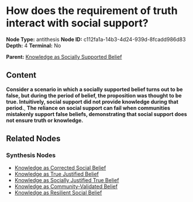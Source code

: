 # How does the requirement of truth interact with social support?

**Node Type:** antithesis
**Node ID:** c112fa1a-14b3-4d24-939d-8fcadd986d83
**Depth:** 4
**Terminal:** No

**Parent:** [Knowledge as Socially Supported Belief](knowledge-as-socially-supported-belief-synthesis-c0051dc9-6e57-4fe6-ba9b-30472a8bcf7c.md)

## Content

**Consider a scenario in which a socially supported belief turns out to be false, but during the period of belief, the proposition was thought to be true. Intuitively, social support did not provide knowledge during that period.**, **The reliance on social support can fail when communities mistakenly support false beliefs, demonstrating that social support does not ensure truth or knowledge.**

## Related Nodes

### Synthesis Nodes

- [Knowledge as Corrected Social Belief](knowledge-as-corrected-social-belief-synthesis-ae5a08e6-94b8-4615-9289-48d0bc1e7744.md)
- [Knowledge as True Justified Belief](knowledge-as-true-justified-belief-synthesis-d3cdca1b-b666-4137-8f13-467c466a228a.md)
- [Knowledge as Socially Justified True Belief](knowledge-as-socially-justified-true-belief-synthesis-e42d41c4-504a-4aea-8789-44dcd9d62d56.md)
- [Knowledge as Community-Validated Belief](knowledge-as-community-validated-belief-synthesis-60140a2f-f2be-4719-b4e7-88a4378547eb.md)
- [Knowledge as Resilient Social Belief](knowledge-as-resilient-social-belief-synthesis-5f13d05f-6d3e-4169-ab23-4b3612f0e598.md)
